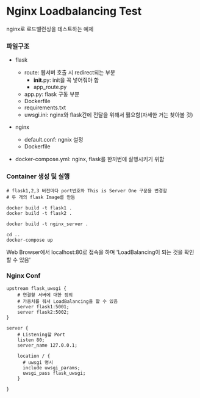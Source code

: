 # Nginx Loadbalancing Test

nginx로 로드밸런싱을 테스트하는 예제

### 파일구조
- flask
    - route: 웹서버 호출 시 redirect되는 부분
        - __init__.py: init을 꼭 넣어줘야 함
        - app_route.py
    - app.py: flask 구동 부분
    - Dockerfile
    - requirements.txt
    - uwsgi.ini: nginx와 flask간에 전달을 위해서 핋요함(자세한 거는 찾아볼 것)

- nginx
    - default.conf: ngnix 설정
    - Dockerfile
- docker-compose.yml: nginx, flask를 한꺼번에 실행시키기 위함

### Container 생성 및 실행
```shell script
# flask1,2,3 버전마다 port번호와 This is Server One 구문을 변경함
# 두 개의 flask Image를 만듬

docker build -t flask1 .
docker build -t flask2 .

docker build -t nginx_server .

cd ..
docker-compose up
```
Web Browser에서 localhost:80로 접속을 하며 'LoadBalancing이 되는 것을 확인할 수 있음'

### Nginx Conf
```shell script
upstream flask_uwsgi { 
    # 연결할 서버에 대한 정의
    # 가중치를 줘서 LoadBalancing을 할 수 있음
    server flask1:5001; 
    server flask2:5002;
}

server {
    # Listening할 Port
    listen 80;
    server_name 127.0.0.1;

    location / {
      # uwsgi 명시
      include uwsgi_params;
      uwsgi_pass flask_uwsgi;
    }

}
```
